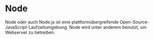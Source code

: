 # Node

Node oder auch Node.js ist eine plattformübergreifende Open-Source-JavaScript-Laufzeitumgebung. Node wird unter anderem benutzt, um Webserver zu betreiben. 
